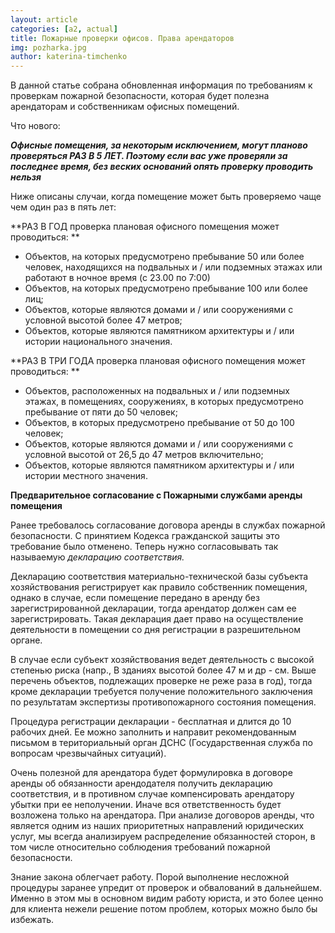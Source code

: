 ```yaml
---
layout: article
categories: [a2, actual]
title: Пожарные проверки офисов. Права арендаторов
img: pozharka.jpg
author: katerina-timchenko
---
```

В данной статье собрана обновленная информация по требованиям к проверкам пожарной безопасности, которая будет полезна 
арендаторам и собственникам офисных помещений.

Что нового:

***Офисные помещения, за некоторым исключением, могут планово проверяться РАЗ В 5 ЛЕТ. Поэтому если вас уже проверяли за 
последнее время, без веских оснований опять проверку проводить нельзя***

Ниже описаны случаи, когда помещение может быть проверяемо чаще чем один раз в пять лет:

**РАЗ В ГОД проверка плановая офисного помещения может проводиться: **

* Объектов, на которых предусмотрено пребывание 50 или более человек, находящихся на подвальных и / или подземных этажах или 
работают в ночное время (с 23.00 по 7:00)
* Объектов, на которых предусмотрено пребывание 100 или более лиц;
* Объектов, которые являются домами и / или сооружениями с условной высотой более 47 метров;
* Объектов, которые являются памятником архитектуры и / или истории национального значения.

**РАЗ В ТРИ ГОДА проверка плановая офисного помещения может проводиться: ** 

* Объектов, расположенных на подвальных и / или подземных этажах, в помещениях, сооружениях, в которых предусмотрено 
пребывание от пяти до 50 человек;
* Объектов, в которых предусмотрено пребывание от 50 до 100 человек;
* Объектов, которые являются домами и / или сооружениями с условной высотой от 26,5 до 47 метров включительно;
* Объектов, которые являются памятником архитектуры и / или истории местного значения.

**Предварительное согласование  с Пожарными службами аренды помещения**

Ранее требовалось согласование договора аренды в службах пожарной безопасности. С принятием Кодекса гражданской защиты это 
требование было отменено. Теперь нужно согласовывать так называемую  *декларацию соответствия.*

Декларацию соответствия материально-технической базы субъекта хозяйствования регистрирует как правило собственник помещения, 
однако в случае, если помещение передано в аренду без зарегистрированной декларации, тогда арендатор должен сам ее 
зарегистрировать. Такая декларация дает право на осуществление деятельности в помещении со дня регистрации в разрешительном 
органе.

В случае если субъект хозяйствования ведет деятельность с высокой степенью риска (напр., В зданиях высотой более 47 м и 
др - см. Выше перечень объектов, подлежащих проверке не реже раза в год), тогда кроме декларации требуется получение 
положительного заключения по результатам экспертизы противопожарного состояния помещения.

Процедура регистрации декларации - бесплатная и длится до 10 рабочих дней. Ее можно заполнить и направит рекомендованным 
письмом в териториальный орган ДСНС (Государственная служба по вопросам чрезвычайных ситуаций).

Очень полезной для арендатора будет формулировка в договоре аренды об обязанности арендодателя получить декларацию 
соответствия, и в противном случае компенсировать арендатору убытки при ее неполучении. Иначе вся ответственность будет 
возложена только на арендатора. При анализе договоров аренды, что является одним из наших приоритетных направлений 
юридических услуг, мы всегда анализируем распределение обязанностей сторон, в том числе относительно соблюдения требований 
пожарной безопасности.

Знание закона облегчает работу. Порой выполнение несложной процедуры заранее упредит от проверок и обвалований в дальнейшем. 
Именно в этом мы в основном видим работу юриста, и это более ценно для клиента нежели решение потом проблем, которых можно 
было бы избежать.

